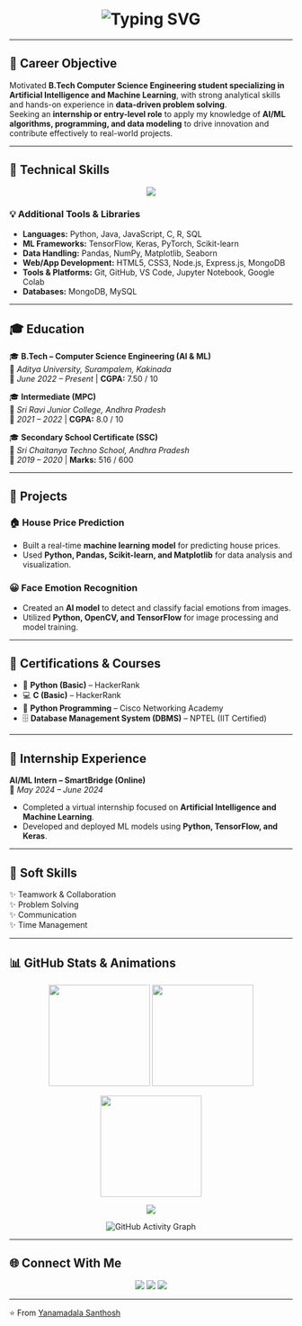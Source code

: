 <!-- GitHub Profile README for Yanamadala Santhosh -->

<h1 align="center">
  <img src="https://readme-typing-svg.demolab.com?font=Fira+Code&size=28&duration=3000&pause=1000&color=F75C7E&center=true&vCenter=true&width=600&lines=Hi+%F0%9F%91%8B%2C+I'm+Yanamadala+Santhosh;B.Tech+CSE+(AI+%26+ML)+Student;Aspiring+AI+Engineer+%7C+Software+Developer" alt="Typing SVG" />
</h1>  

---

## 🎯 Career Objective  
Motivated **B.Tech Computer Science Engineering student specializing in Artificial Intelligence and Machine Learning**, with strong analytical skills and hands-on experience in **data-driven problem solving**.  
Seeking an **internship or entry-level role** to apply my knowledge of **AI/ML algorithms, programming, and data modeling** to drive innovation and contribute effectively to real-world projects.  

---

## 🔧 Technical Skills  

<p align="center">
  <img src="https://skillicons.dev/icons?i=python,java,js,c,react,nodejs,express,mongodb,mysql,html,css,git,github,tensorflow,pytorch" />
</p>  

### 💡 Additional Tools & Libraries  
- **Languages:** Python, Java, JavaScript, C, R, SQL  
- **ML Frameworks:** TensorFlow, Keras, PyTorch, Scikit-learn  
- **Data Handling:** Pandas, NumPy, Matplotlib, Seaborn  
- **Web/App Development:** HTML5, CSS3, Node.js, Express.js, MongoDB  
- **Tools & Platforms:** Git, GitHub, VS Code, Jupyter Notebook, Google Colab  
- **Databases:** MongoDB, MySQL  

---

## 🎓 Education  

🎓 **B.Tech – Computer Science Engineering (AI & ML)**  
📍 *Aditya University, Surampalem, Kakinada*  
📆 *June 2022 – Present* | **CGPA:** 7.50 / 10  

🎓 **Intermediate (MPC)**  
📍 *Sri Ravi Junior College, Andhra Pradesh*  
📆 *2021 – 2022* | **CGPA:** 8.0 / 10  

🎓 **Secondary School Certificate (SSC)**  
📍 *Sri Chaitanya Techno School, Andhra Pradesh*  
📆 *2019 – 2020* | **Marks:** 516 / 600  

---

## 📌 Projects  

### 🏠 **House Price Prediction**
- Built a real-time **machine learning model** for predicting house prices.  
- Used **Python, Pandas, Scikit-learn, and Matplotlib** for data analysis and visualization.  

### 😀 **Face Emotion Recognition**
- Created an **AI model** to detect and classify facial emotions from images.  
- Utilized **Python, OpenCV, and TensorFlow** for image processing and model training.  

---

## 🧠 Certifications & Courses  
- 🧾 **Python (Basic)** – HackerRank  
- 💻 **C (Basic)** – HackerRank  
- 🐍 **Python Programming** – Cisco Networking Academy  
- 🗄️ **Database Management System (DBMS)** – NPTEL (IIT Certified)  

---

## 💼 Internship Experience  

**AI/ML Intern – SmartBridge (Online)**  
📆 *May 2024 – June 2024*  
- Completed a virtual internship focused on **Artificial Intelligence and Machine Learning**.  
- Developed and deployed ML models using **Python, TensorFlow, and Keras**.  

---

## 🤝 Soft Skills  
✨ Teamwork & Collaboration  
✨ Problem Solving  
✨ Communication  
✨ Time Management  

---

## 📊 GitHub Stats & Animations  

<p align="center">
  <img src="https://github-readme-stats.vercel.app/api?username=YanamadalaSanthosh&show_icons=true&theme=radical&count_private=true" height="180" />  
  <img src="https://github-readme-stats.vercel.app/api/top-langs/?username=YanamadalaSanthosh&layout=compact&theme=radical" height="180" />
</p>  

<p align="center">
  <img src="https://streak-stats.demolab.com?user=YanamadalaSanthosh&theme=radical&hide_border=true" height="180" />  
</p>  

<p align="center">
  <img src="https://github-profile-trophy.vercel.app/?username=YanamadalaSanthosh&theme=radical&row=1&column=6" />
</p>  

<p align="center">
  <img src="https://github-readme-activity-graph.vercel.app/graph?username=YanamadalaSanthosh&theme=radical" alt="GitHub Activity Graph" />
</p>  

---

## 🌐 Connect With Me  

<p align="center">
  <a href="https://linkedin.com/in/yanamadalasanthosh"><img src="https://img.shields.io/badge/LinkedIn-0A66C2?style=for-the-badge&logo=linkedin&logoColor=white" /></a>
  <a href="mailto:ysanthosh508@mail.com"><img src="https://img.shields.io/badge/Email-D14836?style=for-the-badge&logo=gmail&logoColor=white" /></a>
  <a href="https://github.com/YanamadalaSanthosh"><img src="https://img.shields.io/badge/GitHub-100000?style=for-the-badge&logo=github&logoColor=white" /></a>
</p>  

---

⭐️ From [Yanamadala Santhosh](https://github.com/YanamadalaSanthosh)
